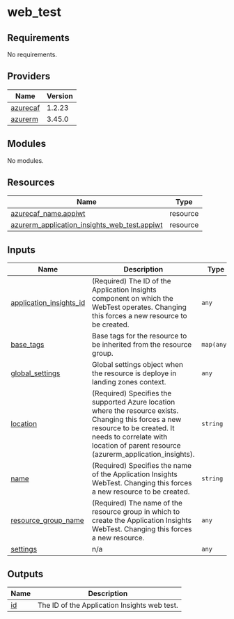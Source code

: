 # web_test

<!-- BEGINNING OF PRE-COMMIT-TERRAFORM DOCS HOOK -->
## Requirements

No requirements.

## Providers

| Name | Version |
|------|---------|
| <a name="provider_azurecaf"></a> [azurecaf](#provider\_azurecaf) | 1.2.23 |
| <a name="provider_azurerm"></a> [azurerm](#provider\_azurerm) | 3.45.0 |

## Modules

No modules.

## Resources

| Name | Type |
|------|------|
| [azurecaf_name.appiwt](https://registry.terraform.io/providers/aztfmod/azurecaf/latest/docs/resources/name) | resource |
| [azurerm_application_insights_web_test.appiwt](https://registry.terraform.io/providers/hashicorp/azurerm/latest/docs/resources/application_insights_web_test) | resource |

## Inputs

| Name | Description | Type | Default | Required |
|------|-------------|------|---------|:--------:|
| <a name="input_application_insights_id"></a> [application\_insights\_id](#input\_application\_insights\_id) | (Required) The ID of the Application Insights component on which the WebTest operates. Changing this forces a new resource to be created. | `any` | n/a | yes |
| <a name="input_base_tags"></a> [base\_tags](#input\_base\_tags) | Base tags for the resource to be inherited from the resource group. | `map(any)` | `{}` | no |
| <a name="input_global_settings"></a> [global\_settings](#input\_global\_settings) | Global settings object when the resource is deploye in landing zones context. | `any` | `null` | no |
| <a name="input_location"></a> [location](#input\_location) | (Required) Specifies the supported Azure location where the resource exists. Changing this forces a new resource to be created. It needs to correlate with location of parent resource (azurerm\_application\_insights). | `string` | n/a | yes |
| <a name="input_name"></a> [name](#input\_name) | (Required) Specifies the name of the Application Insights WebTest. Changing this forces a new resource to be created. | `string` | n/a | yes |
| <a name="input_resource_group_name"></a> [resource\_group\_name](#input\_resource\_group\_name) | (Required) The name of the resource group in which to create the Application Insights WebTest. Changing this forces a new resource. | `any` | n/a | yes |
| <a name="input_settings"></a> [settings](#input\_settings) | n/a | `any` | n/a | yes |

## Outputs

| Name | Description |
|------|-------------|
| <a name="output_id"></a> [id](#output\_id) | The ID of the Application Insights web test. |
<!-- END OF PRE-COMMIT-TERRAFORM DOCS HOOK -->
